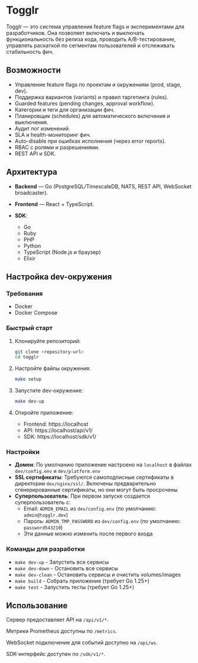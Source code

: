 # Togglr

Togglr — это система управления feature flags и экспериментами для разработчиков. Она позволяет включать и выключать функциональность без релиза кода, проводить A/B-тестирование, управлять раскаткой по сегментам пользователей и отслеживать стабильность фич.

## Возможности

* Управление feature flags по проектам и окружениям (prod, stage, dev).
* Поддержка вариантов (variants) и правил таргетинга (rules).
* Guarded features (pending changes, approval workflow).
* Категории и теги для организации фич.
* Планировщик (schedules) для автоматического включения и выключения.
* Аудит лог изменений.
* SLA и health-мониторинг фич.
* Auto-disable при ошибках исполнения (через error reports).
* RBAC с ролями и разрешениями.
* REST API и SDK.

## Архитектура

* **Backend** — Go (PostgreSQL/TimescaleDB, NATS, REST API, WebSocket broadcaster).
* **Frontend** — React + TypeScript.
* **SDK**:

    * Go
    * Ruby
    * PHP
    * Python
    * TypeScript (Node.js и браузер)
    * Elixir

## Настройка dev-окружения

### Требования

- Docker
- Docker Compose

### Быстрый старт

1. Клонируйте репозиторий:
   ```bash
   git clone <repository-url>
   cd togglr
   ```

2. Настройте файлы окружения:
   ```bash
   make setup
   ```

3. Запустите dev-окружение:
   ```bash
   make dev-up
   ```

4. Откройте приложение:
   - Frontend: https://localhost
   - API: https://localhost/api/v1/
   - SDK: https://localhost/sdk/v1/

### Настройки

- **Домен**: По умолчанию приложение настроено на `localhost` в файлах `dev/config.env` и `dev/platform.env`
- **SSL сертификаты**: Требуются самоподписные сертификаты в директории `dev/nginx/ssl/`. Включены предварительно сгенерированные сертификаты, но они могут быть просрочены
- **Суперпользователь**: При первом запуске создается суперпользователь с:
  - Email: `ADMIN_EMAIL` из `dev/config.env` (по умолчанию: `admin@togglr.dev`)
  - Пароль: `ADMIN_TMP_PASSWORD` из `dev/config.env` (по умолчанию: `password543210`)
  - Эти данные можно изменить после первого входа

### Команды для разработки

- `make dev-up` - Запустить все сервисы
- `make dev-down` - Остановить все сервисы
- `make dev-clean` - Остановить сервисы и очистить volumes/images
- `make build` - Собрать приложение (требует Go 1.25+)
- `make test` - Запустить тесты (требует Go 1.25+)

## Использование

Сервер предоставляет API на `/api/v1/*`.

Метрики Prometheus доступны по `/metrics`.

WebSocket подключение для событий доступно на `/api/ws`.

SDK-интерфейс доступен по `/sdk/v1/*`.

